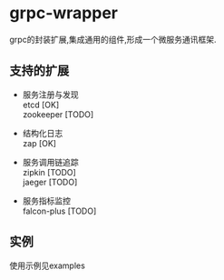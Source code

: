 # grpc-wrapper

grpc的封装扩展,集成通用的组件,形成一个微服务通讯框架.

## 支持的扩展

* 服务注册与发现<br>
etcd [OK] <br>
zookeeper [TODO]<br>

* 结构化日志 <br>
zap [OK] <br>

* 服务调用链追踪<br>
zipkin [TODO] <br>
jaeger [TODO] <br>

* 服务指标监控<br>
falcon-plus [TODO] <br>


## 实例
使用示例见examples
